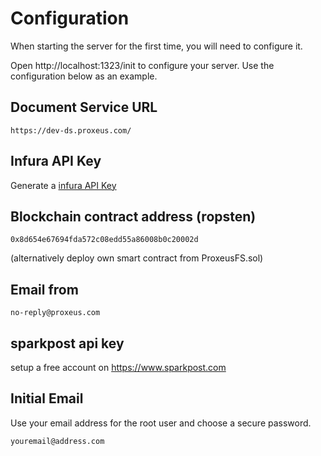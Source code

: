 # Configuration

When starting the server for the first time, you will need to configure it.

Open http://localhost:1323/init to configure your server.  Use the 
configuration below as an example.

## Document Service URL
```
https://dev-ds.proxeus.com/
```

## Infura API Key
Generate a  [infura API Key](https://infura.io)

## Blockchain contract address (ropsten)
```
0x8d654e67694fda572c08edd55a86008b0c20002d
```
(alternatively deploy own smart contract from ProxeusFS.sol)

## Email from
```
no-reply@proxeus.com
```
## sparkpost api key
setup a free account on https://www.sparkpost.com

## Initial Email
Use your email address for the root user and choose a secure password.
```
youremail@address.com
```

